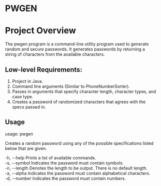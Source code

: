 # PWGEN
# Project Overview

The pwgen program is a command-line utility program used to generate random and secure passwords. 
It generates passwords by returning a string of characters from the available characters.

## Low-level Requirements:

1. Project in Java. 
2. Command line arguments (Similar to PhoneNumberSorter).
3. Passes in arguments that specify character length, character types, and case type. 
4. Creates a password of randomized characters that agrees with the specs passed in.

## Usage
usage: pwgen

Creates a random password using any of the possible specifications listed below that are given. 

-h, --help       Prints a list of available commands. <br>
-s, --symbol     Indicates the password must contain symbols. <br>
-n, --length     Denotes the length to be output. There is no default length. <br>
-a, --alpha      Indicates the password must contain alphabetical characters. <br>
-d, --number     Indicates the password must contain numbers. <br>
